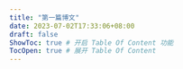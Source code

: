```yaml
---
title: "第一篇博文"
date: 2023-07-02T17:33:06+08:00
draft: false
ShowToc: true # 开启 Table Of Content 功能
TocOpen: true # 展开 Table Of Content
---
```


